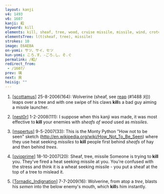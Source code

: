 ```yaml
---
layout: kanji
v4: 1493
v6: 1607
kanji: 殺
keyword: kill
elements: kill, sheaf, tree, wood, cruise missile, missile, wind, crotch
elementsTree: l(t(sheaf, tree), missile)
strokes: 10
image: E6AEBA
on-yomi: サツ、サイ、セツ
kun-yomi: ころ.す、-ごろ.し、そ.ぐ
permalink: /殺/
redirect_from:
 - /1607/
prev: 璃
next: 爽
heisig: ""
---
```


1) [<a href="http://kanji.koohii.com/profile/scottamus">scottamus</a>] 25-8-2006(164): Wolverine (sheaf, see <a href="../v4/1488.html">reap</a> (#1488 刈)) leaps over a tree and with one swipe of his claws<strong> kill</strong>s a bad guy aiming a missle launcher.

2) [<a href="http://kanji.koohii.com/profile/nest0r">nest0r</a>] 1-2-2008(111): I suppose when this kanji was made, it was most effective to<strong> kill</strong> your enemies with <em>sheafs of wood</em> used as <em>missiles</em>.

3) [<a href="http://kanji.koohii.com/profile/mspertus">mspertus</a>] 9-5-2007(33): This is the Monty Python &quot;How not to be seen&quot; sketch (<a href="http://en.wikipedia.org/wiki/How_Not_To_Be_Seen">http://en.wikipedia.org/wiki/How_Not_To_Be_Seen</a>) where they use heat seeking <em>missiles</em> to<strong> kill</strong> people first behind <em>sheafs</em> of hay and then behind <em>trees</em>.

4) [<a href="http://kanji.koohii.com/profile/ovioprime">ovioprime</a>] 18-10-2007(20): Sheaf, tree, missile Someone is trying to<strong> kill</strong> you. They&#039;ve fired a heat seeking missile at you. You&#039;re confused with the stress and think it is a wheat seeking missile - you put a sheaf at the top of a tree to mislead it.

5) [<a href="http://kanji.koohii.com/profile/Tornadic_Indignation">Tornadic_Indignation</a>] 7-7-2009(16): Wolverine, from atop a <em>tree</em>, blasts his <em>semen</em> into the below enemy&#039;s mouth, which<strong> kill</strong>s him instantly.

